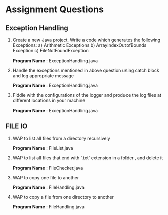 # Assignment Questions

## Exception Handling
1) Create a new Java project. Write a code which generates the following Exceptions: 
    a) Arithmetic Exceptions
    b) ArrayIndexOutofBounds Exception
    c) FileNotFoundException

    **Program Name** : ExceptionHandling.java 

2) Handle the exceptions mentioned in above question using catch block and log appropriate message

    **Program Name** : ExceptionHandling.java 

3) Fiddle with the configurations of the logger and produce the log files at different locations in your machine

    **Program Name** : ExceptionHandling.java 

## FILE IO    

1) WAP to list all files from a directory recursively

    **Program Name** : FileList.java

2) WAP to list all files that end with '.txt' extension in a folder , and delete it
    
    **Program Name** : FileChecker.java 

3) WAP to copy  one file to another

    **Program Name** : FileHandling.java 
4) WAP to copy a file from one directory to another

    **Program Name** : FileHandling.java 
